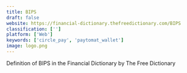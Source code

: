 ```yaml
---
title: BIPS
draft: false 
website: https://financial-dictionary.thefreedictionary.com/BIPS
classification: ['']
platform: ['Web']
keywords: ['circle_pay', 'paytomat_wallet']
image: logo.png
---
```

Definition of BIPS in the Financial Dictionary by The Free Dictionary